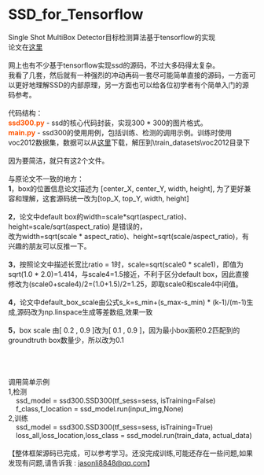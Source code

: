 # SSD_for_Tensorflow
  
Single Shot MultiBox Detector目标检测算法基于tensorflow的实现<br/>
论文在<a href='https://arxiv.org/abs/1512.02325' target='_blank'>这里</a>
<br/><br/>
网上也有不少基于tensorflow实现ssd的源码，不过大多码得太复杂。<br/>
我看了几套，然后就有一种强烈的冲动再码一套尽可能简单直接的源码，一方面可以更好地理解SSD的内部原理，另一方面也可以给各位初学者有个简单入门的源码参考。<br/>
<br/>
代码结构：<br/>
<b style='color:#ff5500'>ssd300.py</b> - ssd的核心代码封装，实现300 * 300的图片格式。<br/>
<b style='color:#ff5500'>main.py</b> - ssd300的使用用例，包括训练、检测的调用示例。训练时使用voc2012数据集，数据可以从<a href='http://host.robots.ox.ac.uk/pascal/VOC/voc2012/VOCtrainval_11-May-2012.tar' target='_blank'>这里</a>下载，解压到\train_datasets\voc2012目录下
<br/>
<br/>
因为要简洁，就只有这2个文件。
<br/>
<br/>
与原论文不一致的地方：<br/>
<b>1</b>，box的位置信息论文描述为 [center_X, center_Y, width, height], 为了更好兼容和理解，这套源码统一改为[top_X, top_Y, width, height]<br/><br/>
<b>2</b>，论文中default box的width=scale*sqrt(aspect_ratio)、height=scale/sqrt(aspect_ratio) 是错误的，<br/>改为width=sqrt(scale * aspect_ratio)、height=sqrt(scale/aspect_ratio)，有兴趣的朋友可以反推一下。<br/><br/>
<b>3</b>，按照论文中描述长宽比ratio = 1时，scale=sqrt(scale0 * scale1)，即值为sqrt(1.0 * 2.0)=1.414，与scale4=1.5接近，不利于区分default box，因此直接修改为(scale0+scale4)/2=(1.0+1.5)/2=1.25，即取scale0和scale4中间值。<br/><br/>
<b>4</b>，论文中default_box_scale由公式s_k=s_min+(s_max-s_min) * (k-1)/(m-1)生成,源码改为np.linspace生成等差数组,效果一致<br/><br/>
<b>5</b>，box scale 由[ 0.2 , 0.9 ]改为[ 0.1 , 0.9 ]，因为最小box面积0.2匹配到的groundtruth box数量少，所以改为0.1<br/><br/>


<br/><br/>
调用简单示例<br/>
1,检测<br/>
&nbsp;&nbsp;&nbsp;&nbsp;ssd_model = ssd300.SSD300(tf_sess=sess, isTraining=False)<br/>
&nbsp;&nbsp;&nbsp;&nbsp;f_class,f_location = ssd_model.run(input_img,None)<br/>
2,训练<br/>
&nbsp;&nbsp;&nbsp;&nbsp;ssd_model = ssd300.SSD300(tf_sess=sess, isTraining=True)<br/>
&nbsp;&nbsp;&nbsp;&nbsp;loss_all,loss_location,loss_class = ssd_model.run(train_data, actual_data)<br/>
<br/>
【整体框架源码已完成，可以参考学习。还没完成训练,可能还存在一些问题,如果发现有问题,请告诉我 : jasonli8848@qq.com】<br/>

